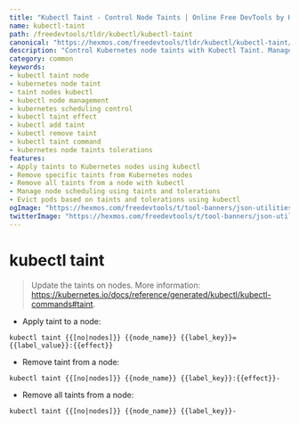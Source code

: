 ```yaml
---
title: "Kubectl Taint - Control Node Taints | Online Free DevTools by Hexmos"
name: kubectl-taint
path: /freedevtools/tldr/kubectl/kubectl-taint
canonical: "https://hexmos.com/freedevtools/tldr/kubectl/kubectl-taint/"
description: "Control Kubernetes node taints with Kubectl Taint. Manage node scheduling, and evict pods based on taints and tolerations. Free online tool, no registration required."
category: common
keywords:
- kubectl taint node
- kubernetes node taint
- taint nodes kubectl
- kubectl node management
- kubernetes scheduling control
- kubectl taint effect
- kubectl add taint
- kubectl remove taint
- kubectl taint command
- kubernetes node taints tolerations
features:
- Apply taints to Kubernetes nodes using kubectl
- Remove specific taints from Kubernetes nodes
- Remove all taints from a node with kubectl
- Manage node scheduling using taints and tolerations
- Evict pods based on taints and tolerations using kubectl
ogImage: "https://hexmos.com/freedevtools/t/tool-banners/json-utilities-banner.png"
twitterImage: "https://hexmos.com/freedevtools/t/tool-banners/json-utilities-banner.png"
---
```


# kubectl taint

> Update the taints on nodes.
> More information: <https://kubernetes.io/docs/reference/generated/kubectl/kubectl-commands#taint>.

- Apply taint to a node:

`kubectl taint {{[no|nodes]}} {{node_name}} {{label_key}}={{label_value}}:{{effect}}`

- Remove taint from a node:

`kubectl taint {{[no|nodes]}} {{node_name}} {{label_key}}:{{effect}}-`

- Remove all taints from a node:

`kubectl taint {{[no|nodes]}} {{node_name}} {{label_key}}-`

